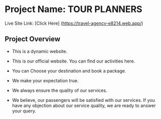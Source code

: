 # Project Name: TOUR PLANNERS

Live Site Link: [Click Here] (https://travel-agency-e8214.web.app/)

## Project Overview

- This is a dynamic website.

- This is our official website. You can find our activities here.

- You can Choose your destination and book a package.

- We make your expectation true.

- We always ensure the quality of our services. 

- We believe, our passengers will be satisfied with our services. If you have any objection about our service quality, we are ready to answer your query.